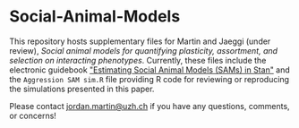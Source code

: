 # Social-Animal-Models
This repository hosts supplementary files for Martin and Jaeggi (under review), *Social animal models for quantifying 
plasticity, assortment, and selection on interacting phenotypes*. Currently, these files include the electronic guidebook ["Estimating Social Animal Models (SAMs) in Stan"](https://jordan-scott-martin.github.io/Social-Animal-Models/) and the `Aggression SAM sim.R` file providing R code for reviewing or reproducing the simulations presented in this paper. 

Please contact jordan.martin@uzh.ch if you have any questions, comments, or concerns!
